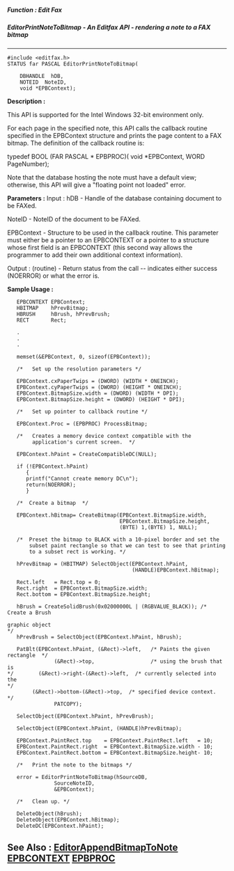 ##### Function : Edit Fax
##### EditorPrintNoteToBitmap - An Editfax API - rendering a note to a FAX bitmap
---
```
#include <editfax.h>
STATUS far PASCAL EditorPrintNoteToBitmap(

	DBHANDLE  hDB,
	NOTEID  NoteID,
	void *EPBContext);
```
**Description :**

This API is supported for the Intel Windows 32-bit environment only.

For each page in the specified note, this API calls the callback routine 
specified in the EPBContext structure and prints the page content to a FAX 
bitmap.  The definition of the callback routine is: 

typedef BOOL (FAR PASCAL * EPBPROC)(
   void *EPBContext,
   WORD PageNumber);

Note that the database hosting the note must have a default view; otherwise, 
this API will give a "floating point not loaded" error.


**Parameters :**
Input :
hDB  -  Handle of the database containing document to be FAXed.

NoteID  -  NoteID of the document to be FAXed.

EPBContext  -  Structure to be used in the callback routine.  This parameter must either be a pointer to an EPBCONTEXT or a pointer to a structure whose first field is an EPBCONTEXT (this second way allows the programmer to add their own additional context information).

Output :
(routine)  -  Return status from the call -- indicates either success (NOERROR) or what the error is.



**Sample Usage :**
```
   EPBCONTEXT EPBContext;
   HBITMAP    hPrevBitmap;
   HBRUSH     hBrush, hPrevBrush;
   RECT       Rect;

   .
   .
   .

   memset(&EPBContext, 0, sizeof(EPBContext));

   /*   Set up the resolution parameters */ 

   EPBContext.cxPaperTwips = (DWORD) (WIDTH * ONEINCH);
   EPBContext.cyPaperTwips = (DWORD) (HEIGHT * ONEINCH);
   EPBContext.BitmapSize.width = (DWORD) (WIDTH * DPI);
   EPBContext.BitmapSize.height = (DWORD) (HEIGHT * DPI);

   /*   Set up pointer to callback routine */

   EPBContext.Proc = (EPBPROC) ProcessBitmap;

   /*   Creates a memory device context compatible with the
        application's current screen.  */  

   EPBContext.hPaint = CreateCompatibleDC(NULL);

   if (!EPBContext.hPaint)
      {
      printf("Cannot create memory DC\n");
      return(NOERROR);  
      }

   /*  Create a bitmap  */

   EPBContext.hBitmap= CreateBitmap(EPBContext.BitmapSize.width,
                                    EPBContext.BitmapSize.height, 
                                    (BYTE) 1,(BYTE) 1, NULL);

   /*  Preset the bitmap to BLACK with a 10-pixel border and set the
       subset paint rectangle so that we can test to see that printing
       to a subset rect is working. */

   hPrevBitmap = (HBITMAP) SelectObject(EPBContext.hPaint, 
                                        (HANDLE)EPBContext.hBitmap);

   Rect.left   = Rect.top = 0;
   Rect.right  = EPBContext.BitmapSize.width;
   Rect.bottom = EPBContext.BitmapSize.height;
   
   hBrush = CreateSolidBrush(0x02000000L | (RGBVALUE_BLACK)); /* Create a Brush 
                                                                 graphic object 
*/
   hPrevBrush = SelectObject(EPBContext.hPaint, hBrush); 

   PatBlt(EPBContext.hPaint, (&Rect)->left,   /* Paints the given rectangle  */
               (&Rect)->top,                  /* using the brush that is     
*/        (&Rect)->right-(&Rect)->left,  /* currently selected into the 
*/          
	    (&Rect)->bottom-(&Rect)->top,  /* specified device context.   */
               PATCOPY); 

   SelectObject(EPBContext.hPaint, hPrevBrush); 
   
   SelectObject(EPBContext.hPaint, (HANDLE)hPrevBitmap);

   EPBContext.PaintRect.top    = EPBContext.PaintRect.left   = 10;
   EPBContext.PaintRect.right  = EPBContext.BitmapSize.width - 10;
   EPBContext.PaintRect.bottom = EPBContext.BitmapSize.height- 10;

   /*   Print the note to the bitmaps */

   error = EditorPrintNoteToBitmap(hSourceDB,
               SourceNoteID,
               &EPBContext);

   /*   Clean up. */

   DeleteObject(hBrush);
   DeleteObject(EPBContext.hBitmap);
   DeleteDC(EPBContext.hPaint);

```
**See Also :**
[EditorAppendBitmapToNote](/reference/Func/EditorAppendBitmapToNote)
[EPBCONTEXT](/reference/Data/EPBCONTEXT)
[EPBPROC](/reference/Data/EPBPROC)
---
